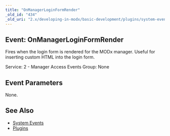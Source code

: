 ```yaml
---
title: "OnManagerLoginFormRender"
_old_id: "434"
_old_uri: "2.x/developing-in-modx/basic-development/plugins/system-events/onmanagerloginformrender"
---
```


## Event: OnManagerLoginFormRender

Fires when the login form is rendered for the MODx manager. Useful for inserting custom HTML into the login form.

Service: 2 - Manager Access Events
Group: None

## Event Parameters

None.

## See Also

- [System Events](extending-modx/plugins/system-events "System Events")
- [Plugins](extending-modx/plugins "Plugins")
